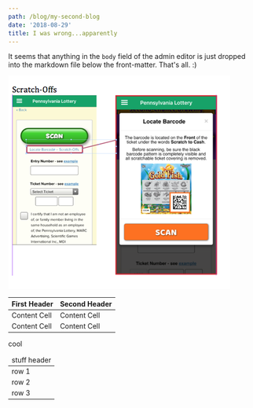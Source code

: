 ```yaml
---
path: /blog/my-second-blog
date: '2018-08-29'
title: I was wrong...apparently
---
```

It seems that anything in the `body` field of the admin editor is just dropped into the markdown file below the front-matter. That's all. :)

![null](/static/assets/screenshot-2018-08-28-13.43.02.png)

| First Header  | Second Header |
| ------------- | ------------- |
| Content Cell  | Content Cell  |
| Content Cell  | Content Cell  |

cool

<table>
<thead>
<tr>
<td>stuff header</td>
</tr>
</thead>
<tbody>
<tr><td>row 1</td></tr>
<tr><td>row 2</td></tr>
<tr><td>row 3</td></tr>
</tbody>
</table>
